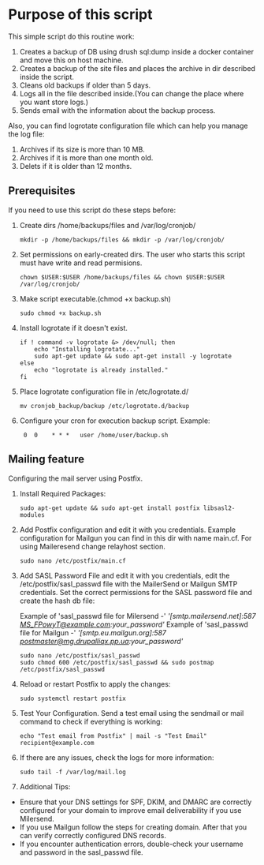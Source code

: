 # Purpose of this script

This simple script do this routine work: 
 
1. Creates a backup of DB using drush sql:dump inside a docker container and move this on host machine.
2. Creates a backup of the site files and places the archive in dir described inside the script.
3. Cleans old backups if older than 5 days.
4. Logs all in the file described inside.(You can change the place where you want store logs.)
5. Sends email with the information about the backup process.

Also, you can find logrotate configuration file which can help you manage the log file:

1. Archives if its size is more than 10 MB.
2. Archives if it is more than one month old.
3. Delets if it is older than 12 months.

## Prerequisites

If you need to use this script do these steps before:

1. Create dirs /home/backups/files and /var/log/cronjob/
   ``` 
   mkdir -p /home/backups/files && mkdir -p /var/log/cronjob/
   ```
2. Set permissions on early-created dirs. The user who starts this script must have write and read permisions.
   ```
   chown $USER:$USER /home/backups/files && chown $USER:$USER /var/log/cronjob/
   ```
3. Make script executable.(chmod +x backup.sh)
   ```
   sudo chmod +x backup.sh
   ```
4. Install logrotate if it doesn't exist.
   ```
   if ! command -v logrotate &> /dev/null; then
       echo "Installing logrotate..."
       sudo apt-get update && sudo apt-get install -y logrotate
   else
       echo "logrotate is already installed."
   fi
   ```
5. Place logrotate configuration file in /etc/logrotate.d/
   ```
   mv cronjob_backup/backup /etc/logrotate.d/backup
   ```
6. Configure your cron for execution backup script. Example:
   ```cron 
    0  0    * * *   user /home/user/backup.sh
   ```

## Mailing feature

Configuring the mail server using Postfix.

1. Install Required Packages:
   ```
   sudo apt-get update && sudo apt-get install postfix libsasl2-modules
   ```
2. Add Postfix configuration and edit it with you credentials.
   Example configuration for Mailgun you can find in this dir with name main.cf.
   For using Maileresend change relayhost section.
   ```
   sudo nano /etc/postfix/main.cf 
   ```
3. Add SASL Password File and edit it with you credentials, edit the /etc/postfix/sasl_passwd file with the MailerSend or Mailgun SMTP credentials.
   Set the correct permissions for the SASL password file and create the hash db file:

   Example of 'sasl_passwd file for Milersend -' <em>'[smtp.mailersend.net]:587 MS_FPowyT@example.com:your_password'</em>
   Example of 'sasl_passwd file for Mailgun -' <em>'[smtp.eu.mailgun.org]:587 postmaster@mg.drupalliqx.pp.ua:your_password'</em>
   ```
   sudo nano /etc/postfix/sasl_passwd
   sudo chmod 600 /etc/postfix/sasl_passwd && sudo postmap /etc/postfix/sasl_passwd
   ```
4. Reload or restart Postfix to apply the changes:
   ```
   sudo systemctl restart postfix
   ```
5. Test Your Configuration. Send a test email using the sendmail or mail command to check if everything is working:
   ```
   echo "Test email from Postfix" | mail -s "Test Email" recipient@example.com
   ```
6. If there are any issues, check the logs for more information:
   ```
   sudo tail -f /var/log/mail.log
   ```
7. Additional Tips:

 - Ensure that your DNS settings for SPF, DKIM, and DMARC are correctly configured for your domain to improve email deliverability if you use Milersend.
 - If you use Mailgun follow the steps for creating domain. After that you can verify correctly configured DNS records.
 - If you encounter authentication errors, double-check your username and password in the sasl_passwd file.
